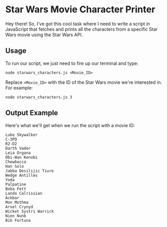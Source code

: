 # Star Wars Movie Character Printer

Hey there! So, I've got this cool task where I need to write a script in JavaScript that fetches and prints all the characters from a specific Star Wars movie using the Star Wars API.

## Usage

To run our script, we just need to fire up our terminal and type:

```
node starwars_characters.js <Movie_ID>
```

Replace `<Movie_ID>` with the ID of the Star Wars movie we're interested in. For example:

```
node starwars_characters.js 3
```

## Output Example

Here's what we'll get when we run the script with a movie ID:

```
Luke Skywalker
C-3PO
R2-D2
Darth Vader
Leia Organa
Obi-Wan Kenobi
Chewbacca
Han Solo
Jabba Desilijic Tiure
Wedge Antilles
Yoda
Palpatine
Boba Fett
Lando Calrissian
Ackbar
Mon Mothma
Arvel Crynyd
Wicket Systri Warrick
Nien Nunb
Bib Fortuna
```
